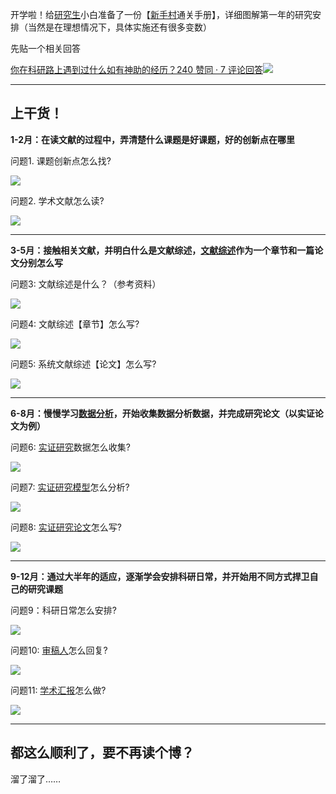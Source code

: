 
开学啦！给[研究生](https://www.zhihu.com/search?q=%E7%A0%94%E7%A9%B6%E7%94%9F&search_source=Entity&hybrid_search_source=Entity&hybrid_search_extra=%7B%22sourceType%22%3A%22answer%22%2C%22sourceId%22%3A3194025856%7D)小白准备了一份【[新手村](https://www.zhihu.com/search?q=%E6%96%B0%E6%89%8B%E6%9D%91&search_source=Entity&hybrid_search_source=Entity&hybrid_search_extra=%7B%22sourceType%22%3A%22answer%22%2C%22sourceId%22%3A3194025856%7D)通关手册】，详细图解第一年的研究安排（当然是在理想情况下，具体实施还有很多变数）

先贴一个相关回答

[你在科研路上遇到过什么如有神助的经历？240 赞同 · 7 评论回答![](https://pic1.zhimg.com/v2-1bfd4902b89ed15c1101cd176f629258_120x160.jpg)](https://www.zhihu.com/question/355263692/answer/3121333753)

  

---

## 上干货！

**1-2月：在读文献的过程中，弄清楚什么课题是好课题，好的创新点在哪里**

问题1. 课题创新点怎么找?

![](https://pic1.zhimg.com/80/v2-32a48bfdb0e4ed3fbfb9a91f5302a37a_1440w.webp?source=1940ef5c)

问题2. 学术文献怎么读?

![](https://pica.zhimg.com/80/v2-9fafa27b809d0052d04675c0f852332e_1440w.webp?source=1940ef5c)

  

---

**3-5月：接触相关文献，并明白什么是文献综述，[文献综述](https://www.zhihu.com/search?q=%E6%96%87%E7%8C%AE%E7%BB%BC%E8%BF%B0&search_source=Entity&hybrid_search_source=Entity&hybrid_search_extra=%7B%22sourceType%22%3A%22answer%22%2C%22sourceId%22%3A3194025856%7D)作为一个章节和一篇论文分别怎么写**

问题3: 文献综述是什么？（参考资料）

![](https://pica.zhimg.com/80/v2-e7cd25b21518e0dc41cd530770339eb8_1440w.webp?source=1940ef5c)

问题4: 文献综述【章节】怎么写?

![](https://pica.zhimg.com/80/v2-c6a94527377420d5eade75957941e029_1440w.webp?source=1940ef5c)

问题5: 系统文献综述【论文】怎么写?

![](https://pica.zhimg.com/80/v2-52e06ee51cf98dadf1d6a052a36a1c79_1440w.webp?source=1940ef5c)

  

---

**6-8月：慢慢学习[数据分析](https://www.zhihu.com/search?q=%E6%95%B0%E6%8D%AE%E5%88%86%E6%9E%90&search_source=Entity&hybrid_search_source=Entity&hybrid_search_extra=%7B%22sourceType%22%3A%22answer%22%2C%22sourceId%22%3A3194025856%7D)，开始收集数据分析数据，并完成研究论文（以实证论文为例）**

问题6: [实证研究](https://www.zhihu.com/search?q=%E5%AE%9E%E8%AF%81%E7%A0%94%E7%A9%B6&search_source=Entity&hybrid_search_source=Entity&hybrid_search_extra=%7B%22sourceType%22%3A%22answer%22%2C%22sourceId%22%3A3194025856%7D)数据怎么收集?

![](https://pica.zhimg.com/80/v2-bdf6f8c9fd04738f55294152d8b2716a_1440w.webp?source=1940ef5c)

问题7: [实证研究模型](https://www.zhihu.com/search?q=%E5%AE%9E%E8%AF%81%E7%A0%94%E7%A9%B6%E6%A8%A1%E5%9E%8B&search_source=Entity&hybrid_search_source=Entity&hybrid_search_extra=%7B%22sourceType%22%3A%22answer%22%2C%22sourceId%22%3A3194025856%7D)怎么分析?

![](https://picx.zhimg.com/80/v2-87b2f6d60af1a3c96f8d7e6d101388f0_1440w.webp?source=1940ef5c)

问题8: [实证研究论文](https://www.zhihu.com/search?q=%E5%AE%9E%E8%AF%81%E7%A0%94%E7%A9%B6%E8%AE%BA%E6%96%87&search_source=Entity&hybrid_search_source=Entity&hybrid_search_extra=%7B%22sourceType%22%3A%22answer%22%2C%22sourceId%22%3A3194025856%7D)怎么写?

![](https://pica.zhimg.com/80/v2-3782a393999ce17da4510f68444cb2d7_1440w.webp?source=1940ef5c)

  

---

**9-12月：通过大半年的适应，逐渐学会安排科研日常，并开始用不同方式捍卫自己的研究课题**

问题9：科研日常怎么安排?

![](https://pic1.zhimg.com/80/v2-7f8a9dec8ded06e63cbeae6c6dc19260_1440w.webp?source=1940ef5c)

问题10: [审稿人](https://www.zhihu.com/search?q=%E5%AE%A1%E7%A8%BF%E4%BA%BA&search_source=Entity&hybrid_search_source=Entity&hybrid_search_extra=%7B%22sourceType%22%3A%22answer%22%2C%22sourceId%22%3A3194025856%7D)怎么回复?

![](https://pic1.zhimg.com/80/v2-67b84a293ac517f3cd5094371b90877a_1440w.webp?source=1940ef5c)

问题11: [学术汇报](https://www.zhihu.com/search?q=%E5%AD%A6%E6%9C%AF%E6%B1%87%E6%8A%A5&search_source=Entity&hybrid_search_source=Entity&hybrid_search_extra=%7B%22sourceType%22%3A%22answer%22%2C%22sourceId%22%3A3194025856%7D)怎么做?

![](https://pica.zhimg.com/80/v2-199cf8be0d42c5e57f41bbee4af64dfb_1440w.webp?source=1940ef5c)

  

---

## 都这么顺利了，要不再读个博？ ‍

溜了溜了……